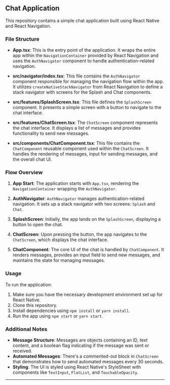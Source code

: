 ## Chat Application

This repository contains a simple chat application built using React Native and React Navigation.

### File Structure

- **App.tsx**: This is the entry point of the application. It wraps the entire app within the `NavigationContainer` provided by React Navigation and uses the `AuthNavigator` component to handle authentication-related navigation.

- **src/navigator/index.tsx**: This file contains the `AuthNavigator` component responsible for managing the navigation flow within the app. It utilizes `createNativeStackNavigator` from React Navigation to define a stack navigator with screens for the Splash and Chat components.

- **src/features/SplashScreen.tsx**: This file defines the `SplashScreen` component. It presents a simple screen with a button to navigate to the chat interface.

- **src/features/ChatScreen.tsx**: The `ChatScreen` component represents the chat interface. It displays a list of messages and provides functionality to send new messages.

- **src/components/ChatComponent.tsx**: This file contains the `ChatComponent` reusable component used within the `ChatScreen`. It handles the rendering of messages, input for sending messages, and the overall chat UI.

### Flow Overview

1. **App Start**: The application starts with `App.tsx`, rendering the `NavigationContainer` wrapping the `AuthNavigator`.

2. **AuthNavigator**: `AuthNavigator` manages authentication-related navigation. It sets up a stack navigator with two screens: `Splash` and `Chat`.

3. **SplashScreen**: Initially, the app lands on the `SplashScreen`, displaying a button to open the chat.

4. **ChatScreen**: Upon pressing the button, the app navigates to the `ChatScreen`, which displays the chat interface.

5. **ChatComponent**: The core UI of the chat is handled by `ChatComponent`. It renders messages, provides an input field to send new messages, and maintains the state for managing messages.

### Usage

To run the application:

1. Make sure you have the necessary development environment set up for React Native.
2. Clone this repository.
3. Install dependencies using `npm install` or `yarn install`.
4. Run the app using `npm start` or `yarn start`.

### Additional Notes

- **Message Structure**: Messages are objects containing an ID, text content, and a boolean flag indicating if the message was sent or received.
- **Automated Messages**: There's a commented-out block in `ChatScreen` that demonstrates how to send automated messages every 30 seconds.
- **Styling**: The UI is styled using React Native's StyleSheet with components like `TextInput`, `FlatList`, and `TouchableOpacity`.

--- 
